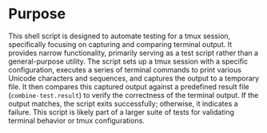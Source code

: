 # Purpose
This shell script is designed to automate testing for a tmux session, specifically focusing on capturing and comparing terminal output. It provides narrow functionality, primarily serving as a test script rather than a general-purpose utility. The script sets up a tmux session with a specific configuration, executes a series of terminal commands to print various Unicode characters and sequences, and captures the output to a temporary file. It then compares this captured output against a predefined result file (`combine-test.result`) to verify the correctness of the terminal output. If the output matches, the script exits successfully; otherwise, it indicates a failure. This script is likely part of a larger suite of tests for validating terminal behavior or tmux configurations.
